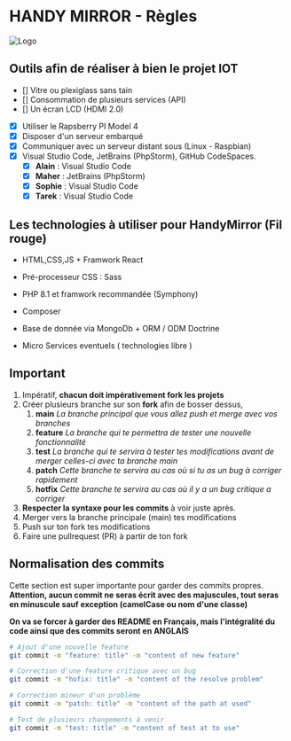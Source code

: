 # HANDY MIRROR - Règles

![Logo](https://github.com/alain-guillon-it/HandyMirror-Documents/blob/main/logo/HM.jpg)

## Outils afin de réaliser à bien le projet IOT

-   [] Vitre ou plexiglass sans tain
-   [] Consommation de plusieurs services (API)
-   [] Un écran LCD (HDMI 2.0)
-   [x] Utiliser le Rapsberry PI Model 4
-   [x] Disposer d'un serveur embarqué
-   [x] Communiquer avec un serveur distant sous (Linux - Raspbian)
-   [x] Visual Studio Code, JetBrains (PhpStorm), GitHub CodeSpaces.
    -   [x] **Alain** : Visual Studio Code
    -   [x] **Maher** : JetBrains (PhpStorm)
    -   [x] **Sophie** : Visual Studio Code
    -   [x] **Tarek** : Visual Studio Code

## Les technologies à utiliser pour HandyMirror (Fil rouge)

-   HTML,CSS,JS + Framwork React
-   Pré-processeur CSS : Sass
-   PHP 8.1 et framwork recommandée (Symphony)
-   Composer
-   Base de donnée via MongoDb + ORM / ODM Doctrine

-   Micro Services eventuels ( technologies libre )

## Important

1. Impératif, **chacun doit impérativement fork les projets**
2. Créer plusieurs branche sur son **fork** afin de bosser dessus,
    1. **main** _La branche principal que vous allez push et merge avec vos branches_
    2. **feature** _La branche qui te permettra de tester une nouvelle fonctionnalité_
    3. **test** _La branche qui te servira à tester tes modifications avant de merger celles-ci avec ta branche main_
    4. **patch** _Cette branche te servira au cas où si tu as un bug à corriger rapidement_
    5. **hotfix** _Cette branche te servira au cas où il y a un bug critique a corriger_
3. **Respecter la syntaxe pour les commits** à voir juste après.
4. Merger vers la branche principale (main) tes modifications
5. Push sur ton fork tes modifications
6. Faire une pullrequest (PR) à partir de ton fork

## Normalisation des commits

Cette section est super importante pour garder des commits propres.
**Attention, aucun commit ne seras écrit avec des majuscules, tout seras en minuscule sauf exception (camelCase ou nom d'une classe)**

**On va se forcer à garder des README en Français, mais l'intégralité du code ainsi que des commits seront en ANGLAIS**

```sh
# Ajout d'une nouvelle feature
git commit -m "feature: title" -m "content of new feature"

# Correction d'une feature critique avec un bug
git commit -m "hofix: title" -m "content of the resolve problem"

# Correction mineur d'un problème
git commit -m "patch: title" -m "content of the path at used"

# Test de plusieurs changements à venir
git commit -m "test: title" -m "content of test at to use"
```
